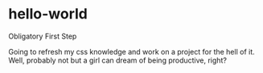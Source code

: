 # hello-world
Obligatory First Step

Going to refresh my css knowledge and work on a project for the hell of it. Well, probably not but a girl can dream of being productive, right?
